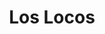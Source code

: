 ---
title: "Los Locos"
url: /ciudad-autonoma-de-buenos-aires/los-locos-avenida-santa-fe/
shop: ropa
---